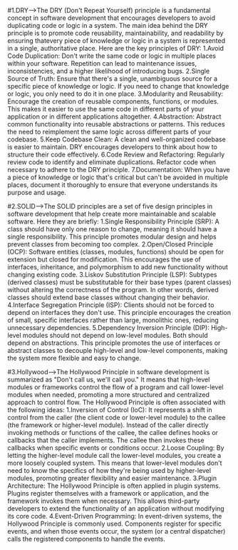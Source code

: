 #1.DRY-->The DRY (Don't Repeat Yourself) principle is a fundamental concept in software development that encourages developers to avoid duplicating code or logic in a system. 
The main idea behind the DRY principle is to promote code reusability, maintainability, and readability by ensuring thatevery piece of knowledge
or logic in a system is represented in a single, authoritative place.
  Here are the key principles of DRY:
1.Avoid Code Duplication: Don't write the same code or logic in multiple places within your software. Repetition can lead to maintenance issues, inconsistencies, and
a higher likelihood of introducing bugs.
2.Single Source of Truth: Ensure that there's a single, unambiguous source for a specific piece of knowledge or logic.
  If you need to change that knowledge or logic, you only need to do it in one place.
3.Modularity and Reusability: Encourage the creation of reusable components, functions, or modules. This makes it easier to use the same code in different parts
  of your application or in different applications altogether.
4.Abstraction: Abstract common functionality into reusable abstractions or patterns. This reduces the need to reimplement the same logic across different parts of your codebase.
5.Keep Codebase Clean: A clean and well-organized codebase is easier to maintain. DRY encourages developers to think about how to structure their code effectively.
6.Code Review and Refactoring: Regularly review code to identify and eliminate duplications. Refactor code when necessary to adhere to the DRY principle.
7.Documentation: When you have a piece of knowledge or logic that's critical but can't be avoided in multiple places, document it thoroughly to ensure that everyone understands its purpose and usage.

#2.SOLID-->The SOLID principles are a set of five design principles in software development that help create more maintainable and scalable software. 
Here they are briefly:
1.Single Responsibility Principle (SRP): A class should have only one reason to change, meaning it should have a single responsibility. 
  This principle promotes modular design and helps prevent classes from becoming too complex.
2.Open/Closed Principle (OCP): Software entities (classes, modules, functions) should be open for extension but closed for modification.
  This encourages the use of interfaces, inheritance, and polymorphism to add new functionality without changing existing code.
3.Liskov Substitution Principle (LSP): Subtypes (derived classes) must be substitutable for their base types (parent classes) without altering the correctness of the program. 
  In other words, derived classes should extend base classes without changing their behavior.
4.Interface Segregation Principle (ISP): Clients should not be forced to depend on interfaces they don't use. This principle encourages
  the creation of small, specific interfaces rather than large, monolithic ones, reducing unnecessary dependencies.
5.Dependency Inversion Principle (DIP): High-level modules should not depend on low-level modules. Both should depend on abstractions. 
  This principle promotes the use of interfaces or abstract classes to decouple high-level and low-level components, making the system more flexible and easy to change.

#3.Hollywood-->The Hollywood Principle in software development is summarized as "Don't call us, we'll call you." It means that high-level modules or frameworks control
the flow of a program and call lower-level modules when needed, promoting a more structured and centralized approach to control flow.
The Hollywood Principle is often associated with the following ideas:
1.Inversion of Control (IoC): It represents a shift in control from the caller (the client code or lower-level module) to the callee (the framework or higher-level module).
  Instead of the caller directly invoking methods or functions of the callee, the callee defines hooks or callbacks that the caller implements. 
  The callee then invokes these callbacks when specific events or conditions occur.
2.Loose Coupling: By letting the higher-level module call the lower-level modules, you create a more loosely coupled system. This means that lower-level modules don't need to know 
  the specifics of how they're being used by higher-level modules, promoting greater flexibility and easier maintenance.
3.Plugin Architecture: The Hollywood Principle is often applied in plugin systems. Plugins register themselves with a framework or application, and the framework
  invokes them when necessary. This allows third-party developers to extend the functionality of an application without modifying its core code.
4.Event-Driven Programming: In event-driven systems, the Hollywood Principle is commonly used. Components register for specific events, and when those events occur,
  the system (or a central dispatcher) calls the registered components to handle the events.



